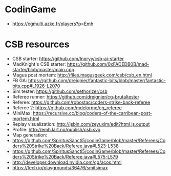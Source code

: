 
# CodinGame
 - https://cgmulti.azke.fr/players?p=Emh

# CSB resources
 - CSB starter: https://github.com/Inoryy/csb-ai-starter
 - MadKnight's CSB starter: https://github.com/0xFADEDB0B/mad-starter/blob/master/main.cpp
 - Magus post mortem: http://files.magusgeek.com/csb/csb_en.html
 - FB GA: https://github.com/dreignier/fantastic-bits/blob/master/fantastic-bits.cpp#L1926-L2070
 - Sim tester: https://github.com/sethorizer/csb
 - Referee runner: https://github.com/dreignier/cg-brutaltester
 - Referee: https://github.com/robostac/coders-strike-back-referee
 - Referee 2: https://github.com/mdelorme/cg_referee
 - MiniMax: https://recursive.cc/blog/coders-of-the-carribean-post-mortem.html
 - Replay visualization: http://jsbin.com/zeyuxim/edit?html,js,output
 - Profile: http://emh.lart.no/publish/csb.svg
 - Map generation:
 - https://github.com/SpiritusSancti5/codinGame/blob/master/Referees/Coders%20Strike%20Back/Referee.java#L523-L538
 - https://github.com/SpiritusSancti5/codinGame/blob/master/Referees/Coders%20Strike%20Back/Referee.java#L575-L579
 - http://developer.download.nvidia.com/cg/acos.html
 - https://tech.io/playgrounds/36476/smitsimax
